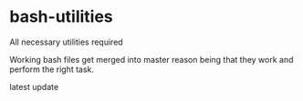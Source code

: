 # bash-utilities
All necessary utilities required 

Working bash files get merged into master reason being that they work and perform the right task.

latest update
